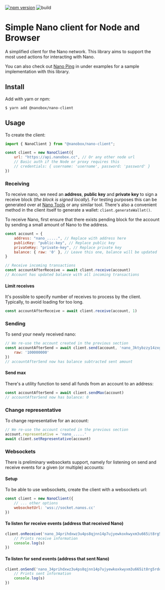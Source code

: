 [![npm version](https://badge.fury.io/js/%40nanobox%2Fnano-client.svg)](https://badge.fury.io/js/%40nanobox%2Fnano-client)
![build](https://github.com/nanobox-cc/nano-client/actions/workflows/build.yml/badge.svg)

# Simple Nano client for Node and Browser

A simplified client for the Nano network. This library aims to support the most used actions for interacting
with Nano.

You can also check out [Nano Ping](https://github.com/nanobox-cc/nano-client/tree/master/examples/nano-ping) in under examples for a
sample implementation with this library.

## Install

Add with yarn or npm:

    $ yarn add @nanobox/nano-client

## Usage

To create the client:

```javascript
import { NanoClient } from "@nanobox/nano-client";

const client = new NanoClient({
    url: "https://api.nanobox.cc", // Or any other node url
    // Basic auth if the Node or proxy requires this
    // credentials: { username: 'username', password: 'password' }
})
```

### Receiving

To receive nano, we need an **address**, **public key** and **private key** to sign a receive block (_the block is signed
locally_). For testing purposes this can be generated over at [Nano Tools](https://nanoo.tools/key-address-seed-converter) or any similar tool. There's
also a convenient method in the client itself to generate a wallet: `client.generateWallet()`.

To receive Nano, first ensure that there exists pending block for the account by sending a small amount of Nano to the address.

```javascript
const account = {
    address: "nano_.....", // Replace with address here
    publicKey: "public-key", // Replace public key
    privateKey: "private-key", // Replace private key
    balance: { raw: '0' }, // Leave this one, balance will be updated
}

// Receive incoming transactions
const accountAfterReceive = await client.receive(account)
// Account has updated balance with all incoming transactions
```

#### Limit receives

It's possible to specify number of receives to process by the client. Typically, to avoid loading for too long. 

```javascript
const accountAfterReceive = await client.receive(account, 1)
```

### Sending

To send your newly received nano:

```javascript
// We re-use the account created in the previous section
const accountAfterSend = await client.send(account, 'nano_3ktybzzy14zxgb6osbhcc155pwk7osbmf5gbh5fo73bsfu9wuiz54t1uozi1', {
    raw: '100000000'
})
// accountAfterSend now has balance subtracted sent amount
```

#### Send max

There's a utility function to send all funds from an account to an address:

```javascript
const accountAfterSend = await client.sendMax(account)
// accountAfterSend now has balance: 0
```


### Change representative

To change representative for an account:

```javascript
// We re-use the account created in the previous section
account.representative = 'nano_.....'
await client.setRepresentative(account)
```

### Websockets

There is preliminary websockets support, namely for listening on send and receive events for a given (or multiple)
accounts:

#### Setup

To be able to use websockets, create the client with a websockets url:

```javascript
const client = new NanoClient({
    // ... other options
    websocketUrl: 'wss://socket.nanos.cc'
})
```

#### To listen for receive events (address that received Nano)

```javascript
client.onReceive('nano_34prihdxwz3u4ps8qjnn14p7ujyewkoxkwyxm3u665it8rg5rdqw84qrypzk', received => {
    // Prints receive information
    console.log(s)
})
```

#### To listen for send events (address that sent Nano)

```javascript
client.onSend('nano_34prihdxwz3u4ps8qjnn14p7ujyewkoxkwyxm3u665it8rg5rdqw84qrypzk', sent => {
    // Prints sent information
    console.log(s)
})
```
